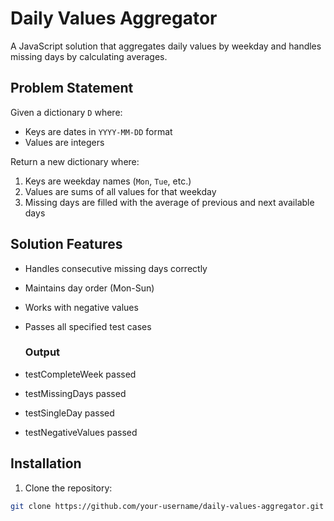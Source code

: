 # Daily Values Aggregator

A JavaScript solution that aggregates daily values by weekday and handles missing days by calculating averages.

## Problem Statement

Given a dictionary `D` where:
- Keys are dates in `YYYY-MM-DD` format
- Values are integers

Return a new dictionary where:
1. Keys are weekday names (`Mon`, `Tue`, etc.)
2. Values are sums of all values for that weekday
3. Missing days are filled with the average of previous and next available days

## Solution Features

- Handles consecutive missing days correctly
- Maintains day order (Mon-Sun)
- Works with negative values
- Passes all specified test cases

  ### Output

- testCompleteWeek passed
- testMissingDays passed
- testSingleDay passed
- testNegativeValues passed

## Installation

1. Clone the repository:
```bash
git clone https://github.com/your-username/daily-values-aggregator.git
